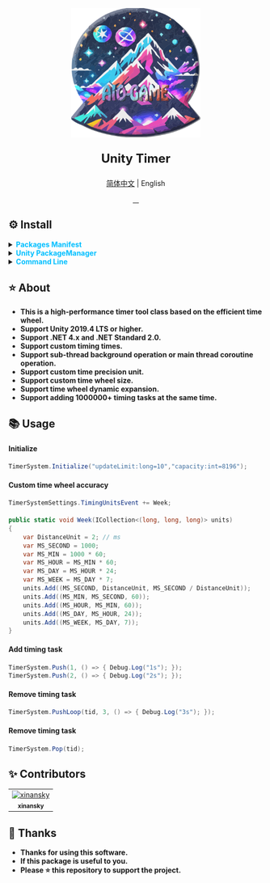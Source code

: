 <p align="center"> 
<img src="RES/Logo.svg" width="256" height="256" alt="https://github.com/AIO-GAME"> 
</p>
<p align="center" style="font-size: 24px;"> 
<b>Unity Timer</b>
</p>
<p align="center"><a href="README_EN.md">简体中文</a> | English</p>
<p align="center">
<a href="https://github.com/AIO-GAME/Unity.Timer/security/policy"> 
<img alt="" src="https://img.shields.io/github/package-json/unity/AIO-GAME/Unity.Timer"> 
</a>
<a href="https://github.com/AIO-Game/Unity.Timer">
<img src="https://img.shields.io/github/license/AIO-Game/Unity.Timer" alt=""/>
</a>
<a href="https://github.com/AIO-Game/Unity.Timer">
<img src="https://img.shields.io/github/languages/code-size/AIO-Game/Unity.Timer?label=size" alt=""/>
</a>
<a href="https://openupm.com/packages/com.aio.timer/">
<img src="https://img.shields.io/npm/v/com.aio.timer?label=openupm&amp;registry_uri=https://package.openupm.com" alt=""/>
</a>
</p>

## ⚙ Install

<details>
<summary>
<span style="color: deepskyblue; "><b>Packages Manifest</b></span>
</summary>

````json
{
  "dependencies": {
    "com.aio.timer": "latest"
  },
  "scopedRegistries": [
    {
      "name": "package.openupm.com",
      "url": "https://package.openupm.com",
      "scopes": [
        "com.aio.timer"
      ]
    }
  ]
}
````

</details>

<details>
<summary>
<span style="color: deepskyblue; "><b>Unity PackageManager</b></span>
</summary>

> open upm *Chinese Version*

~~~
Name: package.openupm.cn
URL: https://package.openupm.cn
Scope(s): com.aio.timer
~~~

> open upm *International Version*

~~~
Name: package.openupm.com
URL: https://package.openupm.com
Scope(s): com.aio.timer
~~~

</details>

<details>
<summary>
<span style="color: deepskyblue; "><b>Command Line</b></span>
</summary>

> open *upm-cli*

~~~
openupm add com.aio.timer
~~~

</details>

## ⭐ About

- **This is a high-performance timer tool class based on the efficient time wheel.**
- **Support Unity 2019.4 LTS or higher.**
- **Support .NET 4.x and .NET Standard 2.0.**
- **Support custom timing times.**
- **Support sub-thread background operation or main thread coroutine operation.**
- **Support custom time precision unit.**
- **Support custom time wheel size.**
- **Support time wheel dynamic expansion.**
- **Support adding 1000000+ timing tasks at the same time.**

## 📚 Usage

<h4>Initialize</h4>

```csharp 
TimerSystem.Initialize("updateLimit:long=10","capacity:int=8196");
``` 

<h4>Custom time wheel accuracy</h4>

```csharp 
TimerSystemSettings.TimingUnitsEvent += Week;

public static void Week(ICollection<(long, long, long)> units)
{
    var DistanceUnit = 2; // ms
    var MS_SECOND = 1000;
    var MS_MIN = 1000 * 60;
    var MS_HOUR = MS_MIN * 60;
    var MS_DAY = MS_HOUR * 24;
    var MS_WEEK = MS_DAY * 7;
    units.Add((MS_SECOND, DistanceUnit, MS_SECOND / DistanceUnit));
    units.Add((MS_MIN, MS_SECOND, 60));
    units.Add((MS_HOUR, MS_MIN, 60));
    units.Add((MS_DAY, MS_HOUR, 24));
    units.Add((MS_WEEK, MS_DAY, 7));
}
``` 

<h4>Add timing task</h4>

```csharp 
TimerSystem.Push(1, () => { Debug.Log("1s"); });
TimerSystem.Push(2, () => { Debug.Log("2s"); });
``` 

<h4>Remove timing task</h4>

```csharp
TimerSystem.PushLoop(tid, 3, () => { Debug.Log("3s"); });
``` 

<h4>Remove timing task</h4>

```csharp
TimerSystem.Pop(tid);
```  

## ✨ Contributors

<!-- readme: collaborators,contributors -start -->
<table>
	<tbody>
		<tr>
            <td align="center">
                <a href="https://github.com/xinansky">
                    <img src="https://avatars.githubusercontent.com/u/45371089?v=4" width="64;" alt="xinansky"/>
                    <br />
                    <sub><b>xinansky</b></sub>
                </a>
            </td>
		</tr>
	<tbody>
</table>
<!-- readme: collaborators,contributors -end -->

## 📢 Thanks

- **Thanks for using this software.**
- **If this package is useful to you.**
- **Please ⭐ this repository to support the project.**
